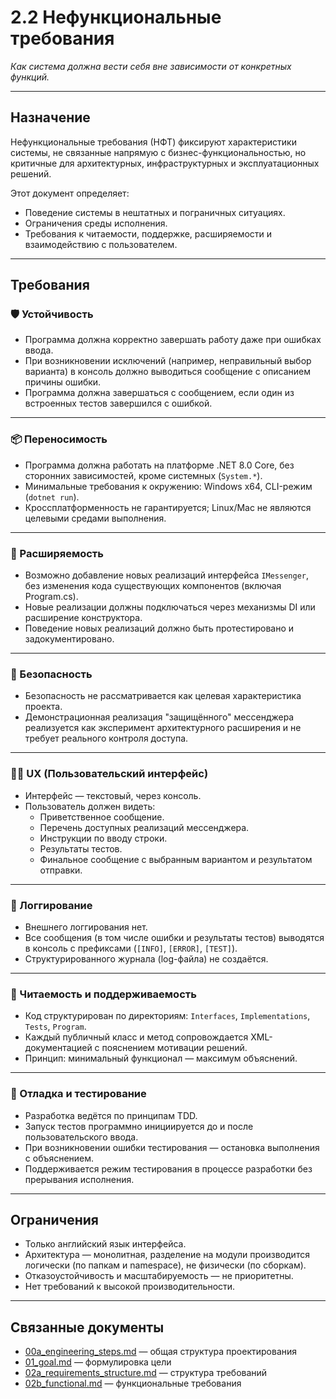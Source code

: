 # 2.2 Нефункциональные требования  
_Как система должна вести себя вне зависимости от конкретных функций._

---

## Назначение

Нефункциональные требования (НФТ) фиксируют характеристики системы, не связанные напрямую с бизнес-функциональностью, но критичные для архитектурных, инфраструктурных и эксплуатационных решений.

Этот документ определяет:
- Поведение системы в нештатных и пограничных ситуациях.
- Ограничения среды исполнения.
- Требования к читаемости, поддержке, расширяемости и взаимодействию с пользователем.

---

## Требования

### 🛡 Устойчивость
- Программа должна корректно завершать работу даже при ошибках ввода.
- При возникновении исключений (например, неправильный выбор варианта) в консоль должно выводиться сообщение с описанием причины ошибки.
- Программа должна завершаться с сообщением, если один из встроенных тестов завершился с ошибкой.

---

### 📦 Переносимость
- Программа должна работать на платформе .NET 8.0 Core, без сторонних зависимостей, кроме системных (`System.*`).
- Минимальные требования к окружению: Windows x64, CLI-режим (`dotnet run`).
- Кроссплатформенность не гарантируется; Linux/Mac не являются целевыми средами выполнения.

---

### 🔧 Расширяемость
- Возможно добавление новых реализаций интерфейса `IMessenger`, без изменения кода существующих компонентов (включая Program.cs).
- Новые реализации должны подключаться через механизмы DI или расширение конструктора.
- Поведение новых реализаций должно быть протестировано и задокументировано.

---

### 🔐 Безопасность
- Безопасность не рассматривается как целевая характеристика проекта.
- Демонстрационная реализация "защищённого" мессенджера реализуется как эксперимент архитектурного расширения и не требует реального контроля доступа.

---

### 🧑‍💻 UX (Пользовательский интерфейс)
- Интерфейс — текстовый, через консоль.
- Пользователь должен видеть:
  - Приветственное сообщение.
  - Перечень доступных реализаций мессенджера.
  - Инструкции по вводу строки.
  - Результаты тестов.
  - Финальное сообщение с выбранным вариантом и результатом отправки.

---

### 🧾 Логгирование
- Внешнего логгирования нет.
- Все сообщения (в том числе ошибки и результаты тестов) выводятся в консоль с префиксами (`[INFO]`, `[ERROR]`, `[TEST]`).
- Структурированного журнала (log-файла) не создаётся.

---

### 🧹 Читаемость и поддерживаемость
- Код структурирован по директориям: `Interfaces`, `Implementations`, `Tests`, `Program`.
- Каждый публичный класс и метод сопровождается XML-документацией с пояснением мотивации решений.
- Принцип: минимальный функционал — максимум объяснений.

---

### 🧪 Отладка и тестирование
- Разработка ведётся по принципам TDD.
- Запуск тестов программно инициируется до и после пользовательского ввода.
- При возникновении ошибки тестирования — остановка выполнения с объяснением.
- Поддерживается режим тестирования в процессе разработки без прерывания исполнения.

---

## Ограничения

- Только английский язык интерфейса.
- Архитектура — монолитная, разделение на модули производится логически (по папкам и namespace), не физически (по сборкам).
- Отказоустойчивость и масштабируемость — не приоритетны.
- Нет требований к высокой производительности.

---

## Связанные документы

- [00a_engineering_steps.md](00a_engineering_steps.md) — общая структура проектирования  
- [01_goal.md](01_goal.md) — формулировка цели  
- [02a_requirements_structure.md](02a_requirements_structure.md) — структура требований  
- [02b_functional.md](02b_functional.md) — функциональные требования  

